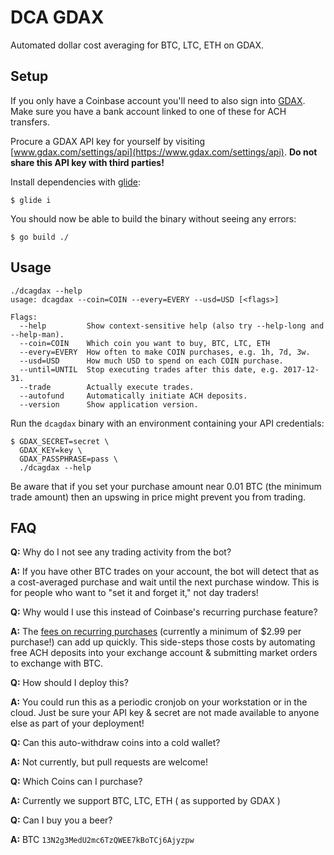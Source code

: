 # DCA GDAX

Automated dollar cost averaging for BTC, LTC, ETH on GDAX.

## Setup

If you only have a Coinbase account you'll need to also sign into
[GDAX](gdax.com). Make sure you have a bank account linked to one of these for
ACH transfers.

Procure a GDAX API key for yourself by visiting
[www.gdax.com/settings/api](https://www.gdax.com/settings/api). **Do not share
this API key with third parties!**

Install dependencies with [glide](https://github.com/Masterminds/glide):

```
$ glide i
```

You should now be able to build the binary without seeing any errors:

```
$ go build ./
```

## Usage

```
./dcagdax --help
usage: dcagdax --coin=COIN --every=EVERY --usd=USD [<flags>]

Flags:
  --help         Show context-sensitive help (also try --help-long and --help-man).
  --coin=COIN    Which coin you want to buy, BTC, LTC, ETH
  --every=EVERY  How often to make COIN purchases, e.g. 1h, 7d, 3w.
  --usd=USD      How much USD to spend on each COIN purchase.
  --until=UNTIL  Stop executing trades after this date, e.g. 2017-12-31.
  --trade        Actually execute trades.
  --autofund     Automatically initiate ACH deposits.
  --version      Show application version.
```

Run the `dcagdax` binary with an environment containing your API credentials:
```
$ GDAX_SECRET=secret \
  GDAX_KEY=key \
  GDAX_PASSPHRASE=pass \
  ./dcagdax --help
```

Be aware that if you set your purchase amount near 0.01 BTC (the minimum trade
amount) then an upswing in price might prevent you from trading.

## FAQ

**Q:** Why do I not see any trading activity from the bot?

**A:** If you have other BTC trades on your account, the bot will detect that as a
cost-averaged purchase and wait until the next purchase window. This is for
people who want to "set it and forget it," not day traders!

**Q:** Why would I use this instead of Coinbase's recurring purchase feature?

**A:** The [fees on recurring
purchases](https://support.coinbase.com/customer/portal/articles/2109597)
(currently a minimum of $2.99 per purchase!) can add up quickly. This
side-steps those costs by automating free ACH deposits into your exchange
account & submitting market orders to exchange with BTC.

**Q:** How should I deploy this?

**A:** You could run this as a periodic cronjob on your workstation or in the
cloud. Just be sure your API key & secret are not made available to anyone else
as part of your deployment!

**Q:** Can this auto-withdraw coins into a cold wallet?

**A:** Not currently, but pull requests are welcome!

**Q:** Which Coins can I purchase?

**A:** Currently we support BTC, LTC, ETH ( as supported by GDAX )

**Q:** Can I buy you a beer?

**A:** BTC `13N2g3MedU2mc6TzQWEE7kBoTCj6Ajyzpw`

